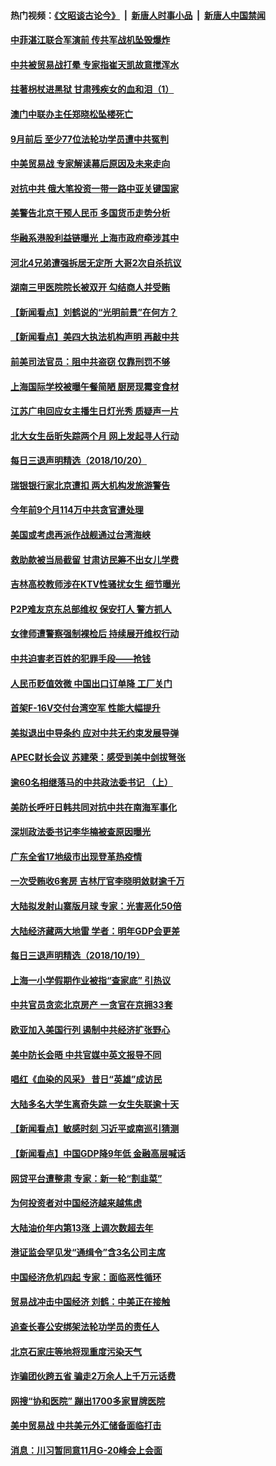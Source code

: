 #### 热门视频：[《文昭谈古论今》](https://github.com/gfw-breaker/wenzhao/blob/master/README.md?t=10210933) &nbsp;|&nbsp; [新唐人时事小品](https://github.com/gfw-breaker/ntdtv-comedy/blob/master/README.md?t=10210933) &nbsp;|&nbsp; [新唐人中国禁闻](https://github.com/gfw-breaker/ntdtv-news/blob/master/README.md?t=10210933)


#### [中菲湛江联合军演前 传共军战机坠毁爆炸](../pages/nsc413/n10797980.md?t=10210933) 

#### [中共被贸易战打晕 专家指崔天凯故意搅浑水](../pages/nsc413/n10797694.md?t=10210933) 

#### [拄著枴杖进黑狱 甘肃残疾女的血和泪（1）](../pages/nsc413/n10796476.md?t=10210933) 

#### [澳门中联办主任郑晓松坠楼死亡](../pages/nsc413/n10797950.md?t=10210933) 

#### [9月前后 至少77位法轮功学员遭中共冤判](../pages/nsc413/n10795151.md?t=10210933) 

#### [中美贸易战 专家解读幕后原因及未来走向](../pages/nsc413/n10797785.md?t=10210933) 

#### [对抗中共 俄大笔投资一带一路中亚关键国家](../pages/nsc413/n10797757.md?t=10210933) 

#### [美警告北京干预人民币 多国货币走势分析](../pages/nsc413/n10796734.md?t=10210933) 

#### [华融系港股利益链曝光 上海市政府牵涉其中](../pages/nsc413/n10797677.md?t=10210933) 

#### [河北4兄弟遭强拆居无定所 大哥2次自杀抗议](../pages/nsc413/n10797737.md?t=10210933) 

#### [湖南三甲医院院长被双开 勾结商人并受贿](../pages/nsc413/n10797700.md?t=10210933) 

#### [【新闻看点】刘鹤说的“光明前景”在何方？](../pages/nsc413/n10797491.md?t=10210933) 

#### [【新闻看点】美四大执法机构声明 再敲中共](../pages/nsc413/n10797379.md?t=10210933) 

#### [前美司法官员：阻中共盗窃 仅靠刑罚不够](../pages/nsc413/n10790349.md?t=10210933) 

#### [上海国际学校被曝午餐简陋 厨房现霉变食材](../pages/nsc413/n10797517.md?t=10210933) 

#### [江苏广电回应女主播生日灯光秀 质疑声一片](../pages/nsc413/n10796936.md?t=10210933) 

#### [北大女生岳昕失踪两个月 网上发起寻人行动](../pages/nsc413/n10797366.md?t=10210933) 

#### [每日三退声明精选（2018/10/20）](../pages/nsc413/n10797458.md?t=10210933) 

#### [瑞银银行家北京遭扣 两大机构发旅游警告](../pages/nsc413/n10797335.md?t=10210933) 

#### [今年前9个月114万中共贪官遭处理](../pages/nsc413/n10797175.md?t=10210933) 

#### [美国或考虑再派作战舰通过台湾海峡](../pages/nsc413/n10797350.md?t=10210933) 

#### [救助款被当局截留 甘肃访民筹不出女儿学费](../pages/nsc413/n10797352.md?t=10210933) 

#### [吉林高校教师涉在KTV性骚扰女生 细节曝光](../pages/nsc413/n10797330.md?t=10210933) 

#### [P2P难友京东总部维权 保安打人 警方抓人](../pages/nsc413/n10796826.md?t=10210933) 

#### [女律师遭警察强制裸检后 持续展开维权行动](../pages/nsc413/n10796805.md?t=10210933) 

#### [中共迫害老百姓的犯罪手段——抢钱](../pages/nsc413/n10779318.md?t=10210933) 

#### [人民币贬值效微 中国出口订单降 工厂关门](../pages/nsc413/n10796733.md?t=10210933) 


#### [首架F-16V交付台湾空军 性能大幅提升](../pages/nsc413/n10797119.md?t=10210933) 

#### [美拟退出中导条约 应对中共无约束发展导弹](../pages/nsc413/n10797140.md?t=10210933) 

#### [APEC财长会议 苏建荣：感受到美中剑拔弩张](../pages/nsc413/n10797015.md?t=10210933) 

#### [逾60名相继落马的中共政法委书记 （上）](../pages/nsc413/n10792855.md?t=10210933) 

#### [美防长呼吁日韩共同对抗中共在南海军事化](../pages/nsc413/n10796976.md?t=10210933) 

#### [深圳政法委书记李华楠被查原因曝光](../pages/nsc413/n10796823.md?t=10210933) 

#### [广东全省17地级市出现登革热疫情](../pages/nsc413/n10796815.md?t=10210933) 

#### [一次受贿收6套房 吉林厅官李晓明敛财逾千万](../pages/nsc413/n10796801.md?t=10210933) 

#### [大陆拟发射山寨版月球 专家：光害恶化50倍](../pages/nsc413/n10796853.md?t=10210933) 

#### [大陆经济藏两大地雷 学者：明年GDP会更差](../pages/nsc413/n10796702.md?t=10210933) 

#### [每日三退声明精选（2018/10/19）](../pages/nsc413/n10796527.md?t=10210933) 

#### [上海一小学假期作业被指“查家底” 引热议](../pages/nsc413/n10796282.md?t=10210933) 

#### [中共官员贪恋北京房产 一贪官在京拥33套](../pages/nsc413/n10796116.md?t=10210933) 

#### [欧亚加入美国行列 遏制中共经济扩张野心](../pages/nsc413/n10796132.md?t=10210933) 

#### [美中防长会晤 中共官媒中英文报导不同](../pages/nsc413/n10795617.md?t=10210933) 

#### [唱红《血染的风采》 昔日“英雄”成访民](../pages/nsc413/n10796122.md?t=10210933) 

#### [大陆多名大学生离奇失踪 一女生失联逾十天](../pages/nsc413/n10795909.md?t=10210933) 

#### [【新闻看点】敏感时刻 习近平或南巡引猜测](../pages/nsc413/n10795919.md?t=10210933) 

#### [【新闻看点】中国GDP降9年低 金融高层喊话](../pages/nsc413/n10795790.md?t=10210933) 

#### [网贷平台遭整肃 专家：新一轮“割韭菜”](../pages/nsc413/n10795404.md?t=10210933) 

#### [为何投资者对中国经济越来越焦虑](../pages/nsc413/n10796047.md?t=10210933) 

#### [大陆油价年内第13涨 上调次数超去年](../pages/nsc413/n10795954.md?t=10210933) 

#### [港证监会罕见发“通缉令”含3名公司主席](../pages/nsc413/n10795742.md?t=10210933) 

#### [中国经济危机四起  专家：面临恶性循环](../pages/nsc413/n10795877.md?t=10210933) 

#### [贸易战冲击中国经济 刘鹤：中美正在接触](../pages/nsc413/n10795672.md?t=10210933) 

#### [追查长春公安绑架法轮功学员的责任人](../pages/nsc413/n10796187.md?t=10210933) 

#### [北京石家庄等地将现重度污染天气](../pages/nsc413/n10795641.md?t=10210933) 

#### [诈骗团伙跨五省 骗走2万余人上千万元话费](../pages/nsc413/n10795330.md?t=10210933) 

#### [网搜“协和医院” 蹦出1700多家冒牌医院](../pages/nsc413/n10795714.md?t=10210933) 

#### [美中贸易战  中共美元外汇储备面临打击](../pages/nsc413/n10795663.md?t=10210933) 

#### [消息：川习暂同意11月G-20峰会上会面](../pages/nsc413/n10795644.md?t=10210933) 


